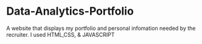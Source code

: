 # Data-Analytics-Portfolio
A website that displays my portfolio and personal infomation needed by the recruiter. I used HTML,CSS, &amp; JAVASCRIPT
